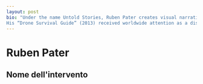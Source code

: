 ```yaml
---
layout: post
bio: "Under the name Untold Stories, Ruben Pater creates visual narratives that support solidarity, justice and equality. The aim is to reach a wide audience through images, printed media, interactive media and film.
His “Drone Survival Guide” (2013) received worldwide attention as a discussion piece on military drones. In his book “The Politics of Design” (BIS, 2016) he looks at the responsabilities of designers in visual culture. His last book “CAPS LOCK” (Valiz, 2021) is a reference work that uses clear language and visual examples to show how graphic design and capitalism have come to be inextricably linked. Pater teaches at graphic design department at the Royal Academy of Art in The Hague. Ruben Pater teaches at both the master and the bachelor programmes of the Graphic Design department at the Royal Academy of Art, The Hague."
---
```

# Ruben Pater
## Nome dell'intervento
